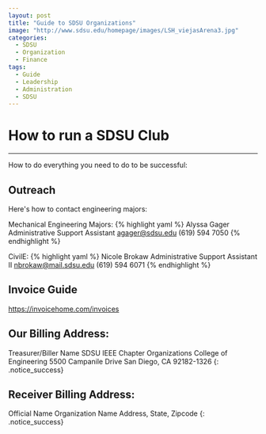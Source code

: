 ```yaml
---
layout: post
title: "Guide to SDSU Organizations"
image: "http://www.sdsu.edu/homepage/images/LSH_viejasArena3.jpg"
categories:
  - SDSU
  - Organization
  - Finance
tags:
  - Guide
  - Leadership
  - Administration
  - SDSU
---
```


# How to run a SDSU Club
---

How to do everything you need to do to be successful:


Outreach
---
Here's how to contact engineering majors:

Mechanical Engineering Majors:
{% highlight yaml %}
Alyssa Gager
Administrative Support Assistant
agager@sdsu.edu
(619) 594 7050
{% endhighlight %}

CivilE:
{% highlight yaml %}
Nicole Brokaw
Administrative Support Assistant II
nbrokaw@mail.sdsu.edu
(619) 594 6071
{% endhighlight %}

Invoice Guide
---
https://invoicehome.com/invoices

## Our Billing Address:  
Treasurer/Biller Name
SDSU IEEE Chapter Organizations
College of Engineering
5500 Campanile Drive
San Diego, CA 92182-1326
{: .notice_success}

## Receiver Billing Address:  
Official Name
Organization Name
Address, State, Zipcode
{: .notice_success}
